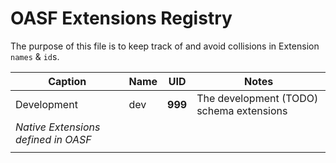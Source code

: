 # OASF Extensions Registry

The purpose of this file is to keep track of and avoid collisions in Extension
`names` & `id`s.

| Caption                             | Name | UID     | Notes                                    |
| ----------------------------------- | ---- | ------- | ---------------------------------------- |
| Development                         | dev  | **999** | The development (TODO) schema extensions |
| _Native Extensions defined in OASF_ |
|                                     |      |         |                                          |
